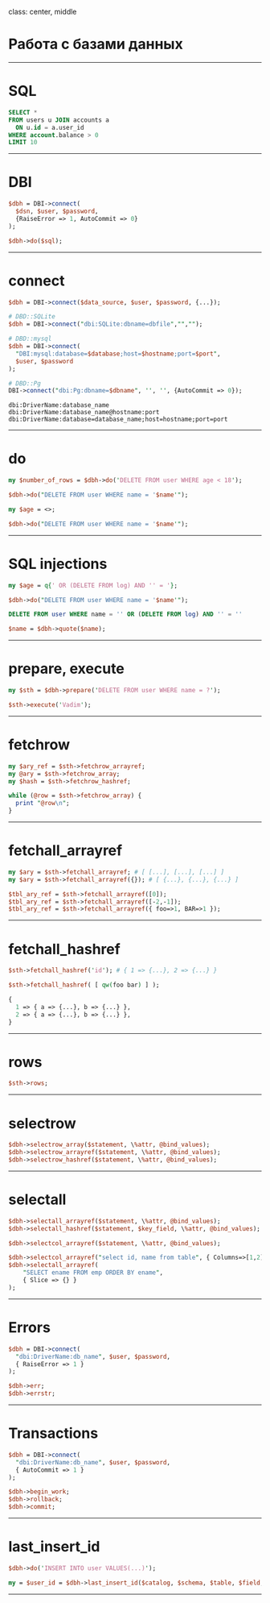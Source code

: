 class: center, middle

# Работа с базами данных

---

# SQL

```sql
SELECT *
FROM users u JOIN accounts a
  ON u.id = a.user_id
WHERE account.balance > 0
LIMIT 10
```

---

# DBI

```perl
$dbh = DBI->connect(
  $dsn, $user, $password,
  {RaiseError => 1, AutoCommit => 0}
);

$dbh->do($sql);
```

---

# connect

```perl
$dbh = DBI->connect($data_source, $user, $password, {...});

# DBD::SQLite
$dbh = DBI->connect("dbi:SQLite:dbname=dbfile","","");

# DBD::mysql
$dbh = DBI->connect(
  "DBI:mysql:database=$database;host=$hostname;port=$port",
  $user, $password
);

# DBD::Pg
DBI->connect("dbi:Pg:dbname=$dbname", '', '', {AutoCommit => 0});
```


```
dbi:DriverName:database_name
dbi:DriverName:database_name@hostname:port
dbi:DriverName:database=database_name;host=hostname;port=port
```

---

# do

```perl
my $number_of_rows = $dbh->do('DELETE FROM user WHERE age < 18');

$dbh->do("DELETE FROM user WHERE name = '$name'");
```

```perl
my $age = <>;

$dbh->do("DELETE FROM user WHERE name = '$name'");
```

---

# SQL injections

```perl
my $age = q{' OR (DELETE FROM log) AND '' = '};

$dbh->do("DELETE FROM user WHERE name = '$name'");
```

```sql
DELETE FROM user WHERE name = '' OR (DELETE FROM log) AND '' = ''
```

```perl
$name = $dbh->quote($name);
```

---

# prepare, execute

```perl
my $sth = $dbh->prepare('DELETE FROM user WHERE name = ?');

$sth->execute('Vadim');
```

---

# fetchrow

```perl
my $ary_ref = $sth->fetchrow_arrayref;
my @ary = $sth->fetchrow_array;
my $hash = $sth->fetchrow_hashref;

while (@row = $sth->fetchrow_array) {
  print "@row\n";
}
```

---

# fetchall_arrayref

```perl
my $ary = $sth->fetchall_arrayref; # [ [...], [...], [...] ]
my $ary = $sth->fetchall_arrayref({}); # [ {...}, {...}, {...} ]

$tbl_ary_ref = $sth->fetchall_arrayref([0]);
$tbl_ary_ref = $sth->fetchall_arrayref([-2,-1]);
$tbl_ary_ref = $sth->fetchall_arrayref({ foo=>1, BAR=>1 });
```

---

# fetchall_hashref

```perl
$sth->fetchall_hashref('id'); # { 1 => {...}, 2 => {...} }

$sth->fetchall_hashref( [ qw(foo bar) ] );

{
  1 => { a => {...}, b => {...} },
  2 => { a => {...}, b => {...} },
}
```

---

# rows

```perl
$sth->rows;
```

---

# selectrow

```perl
$dbh->selectrow_array($statement, \%attr, @bind_values);
$dbh->selectrow_arrayref($statement, \%attr, @bind_values);
$dbh->selectrow_hashref($statement, \%attr, @bind_values);
```

---

# selectall

```perl
$dbh->selectall_arrayref($statement, \%attr, @bind_values);
$dbh->selectall_hashref($statement, $key_field, \%attr, @bind_values);

$dbh->selectcol_arrayref($statement, \%attr, @bind_values);

$dbh->selectcol_arrayref("select id, name from table", { Columns=>[1,2] });
$dbh->selectall_arrayref(
    "SELECT ename FROM emp ORDER BY ename",
    { Slice => {} }
);
```

---

# Errors

```perl
$dbh = DBI->connect(
  "dbi:DriverName:db_name", $user, $password,
  { RaiseError => 1 }
);
```

```perl
$dbh->err;
$dbh->errstr;
```

---

# Transactions

```perl
$dbh = DBI->connect(
  "dbi:DriverName:db_name", $user, $password,
  { AutoCommit => 1 }
);

$dbh->begin_work;
$dbh->rollback;
$dbh->commit;
```

---

# last_insert_id

```perl
$dbh->do('INSERT INTO user VALUES(...)');

my = $user_id = $dbh->last_insert_id($catalog, $schema, $table, $field, \%attr);
```

---
